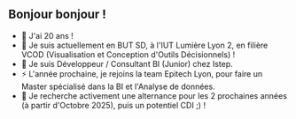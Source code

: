## Bonjour bonjour !

- 🌱 J'ai 20 ans !
- 🔭 Je suis actuellement en BUT SD, à l'IUT Lumière Lyon 2, en filière VCOD (Visualisation et Conception d'Outils Décisionnels) !
- 💬 Je suis Développeur / Consultant BI (Junior) chez Istep.
- ⚡ L'année prochaine, je rejoins la team Epitech Lyon, pour faire un Master spécialisé dans la BI et l'Analyse de données.
- 👯 Je recherche activement une alternance pour les 2 prochaines années (à partir d'Octobre 2025), puis un potentiel CDI ;) !


